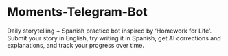 # Moments-Telegram-Bot
Daily storytelling + Spanish practice bot inspired by ‘Homework for Life’. Submit your story in English, try writing it in Spanish, get AI corrections and explanations, and track your progress over time.
